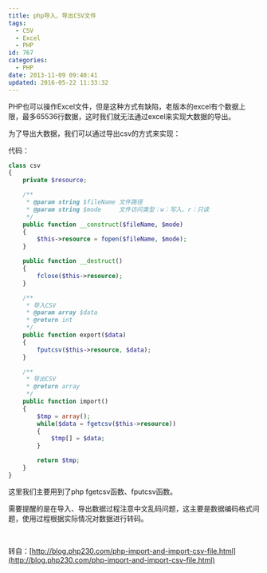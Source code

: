 ```yaml
---
title: php导入、导出CSV文件
tags:
  - CSV
  - Excel
  - PHP
id: 767
categories:
  - PHP
date: 2013-11-09 09:40:41
updated: 2016-05-22 11:33:32
---
```


PHP也可以操作Excel文件，但是这种方式有缺陷，老版本的excel有个数据上限，最多65536行数据，这时我们就无法通过excel来实现大数据的导出。

为了导出大数据，我们可以通过导出csv的方式来实现：

代码：

```php
class csv
{
	private $resource;

	/**
	 * @param string $fileName 文件路径
	 * @param string $mode     文件访问类型：w：写入、r：只读
	 */
	public function __construct($fileName, $mode)
	{
		$this->resource = fopen($fileName, $mode);
	}

	public function __destruct()
	{
		fclose($this->resource);
	}

	/**
	 * 导入CSV
	 * @param array $data
	 * @return int
	 */
	public function export($data)
	{
		fputcsv($this->resource, $data);
	}

	/**
	 * 导出CSV
	 * @return array
	 */
	public function import()
	{
		$tmp = array();
		while($data = fgetcsv($this->resource))
		{
			$tmp[] = $data;
		}

		return $tmp;
	}
}
```

这里我们主要用到了php fgetcsv函数、fputcsv函数。

需要提醒的是在导入、导出数据过程注意中文乱码问题，这主要是数据编码格式问题，使用过程根据实际情况对数据进行转码。

&nbsp;

转自：[http://blog.php230.com/php-import-and-import-csv-file.html](http://blog.php230.com/php-import-and-import-csv-file.html)
